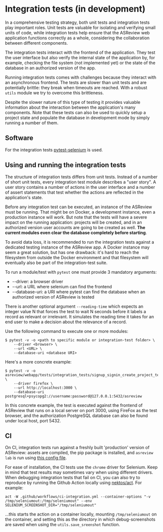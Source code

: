 # Integration tests (in development)

In a comprehensive testing strategy, both unit tests and integration tests play important roles. Unit tests are valuable for isolating and verifying small units of code, while integration tests help ensure that the ASReview web application functions correctly as a whole, considering the collaboration between different components.

The integration tests interact with the frontend of the application. They test the user interface but also verify the internal state of the application by, for example, checking the file system (not implemented yet) or the state of the database in an authorized version of the app.

Running integration tests comes with challenges because they interact with an asynchronous frontend. The tests are slower than unit tests and are potentially brittle: they break when timeouts are reached. With a robust `utils` module we try to overcome this brittleness.

Despite the slower nature of this type of testing it provides valuable information about the interaction between the application's many components. Note that these tests can also be used to quickly setup a project state and populate the database in development mode by simply running a number of them.

## Software

For the integration tests [pytest-selenium](https://pytest-selenium.readthedocs.io/) is used.

## Using and running the integration tests

The structure of integration tests differs from unit tests. Instead of a number of short unit tests, every integration test module describes a "user story". A user story contains a number of actions in the user interface and a number of assert statements that test whether the actions are reflected in the application's state.

Before any integration test can be executed, an instance of the ASReview must be running. That might be on Docker, a development instance, even a production instance will work. But note that the tests will have a severe impact on the running application: projects will be created, and in an authorized version user accounts are going to be created as well. **The current modules even clear the database completely before starting**.

To avoid data loss, it is recommended to run the integration tests against a dedicated testing instance of the ASReview app. A Docker instance may seem a great solution, but has one drawback: it's hard to reach the filesystem from outside the Docker environment and that filesystem will eventually also be part of the integration-test suite.

To run a module/test with `pytest` one must provide 3 mandatory arguments:

- --driver: a browser driver
- --url: a URL where selenium can find the frontend
- --database-uri: a URI where pytest can find the database when an authorized version of ASReview is tested

There is another optional argument `--reading-time` which expects an integer value N that forces the test to wait N seconds before it labels a record as relevant or irrelevant. It simulates the reading time it takes for an end user to make a decision about the relevance of a record.

Use the following command to execute one or more modules:

```
$ pytest -v -o <path to specific module or integration-test folder> \
    --driver <browser> \
    --url <URL> \
    --database-uri <database URI>
```

Here's a more concrete example:

```
$ pytest -v -o asreview/webapp/tests/integration_tests/signup_signin_create_project_test.py \
    --driver firefox \
    --url http://localhost:3000 \
    --database-uri postgresql+psycopg2://username:password@127.0.0.1:5432/asreview
```

In this concrete example, the test is executed against the frontend of ASReview that runs on a local server on port 3000, using FireFox as the test browser, and the authorization PostgreSQL database can also be found under local host, port 5432.

## CI

On CI, integration tests run against a freshly built 'production' version of ASReview: assets are compiled, the pip package is installed, and `asreview lab` is run using [this config file](../config/auth_integration_config.toml).

For ease of installation, the CI tests use the `chrome` driver for Selenium. Keep in mind that test results may sometimes vary when using different drivers. When debugging integration tests that fail on CI, you can also try to reproduce by running the Github Action locally using [nektos/act](https://github.com/nektos/act). For example:

`act -W .github/workflows/ci-integration.yml --container-options "-v /tmp/seleniumout:/tmp/seleniumout" --env SELENIUM_SCREENSHOT_DIR="/tmp/seleniumout"`

...this starts the action on a container locally, mounting `/tmp/seleniumout` on the container, and setting this as the directory in which debug-screenshots are saved when using the `utils.save_sreenshot` function.
